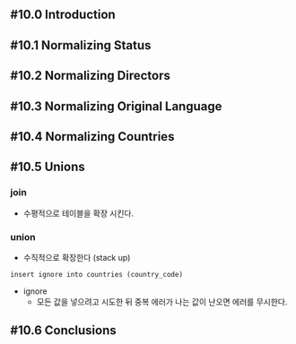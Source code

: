 ## #10.0 Introduction

## #10.1 Normalizing Status

## #10.2 Normalizing Directors

## #10.3 Normalizing Original Language

## #10.4 Normalizing Countries

## #10.5 Unions

### join
- 수평적으로 테이블을 확장 시킨다.
### union
- 수직적으로 확장한다 (stack up)

`insert ignore into countries (country_code)`
- ignore
	- 모든 값을 넣으려고 시도한 뒤 중복 에러가 나는 값이 난오면 에러를 무시한다.
	
## #10.6 Conclusions

